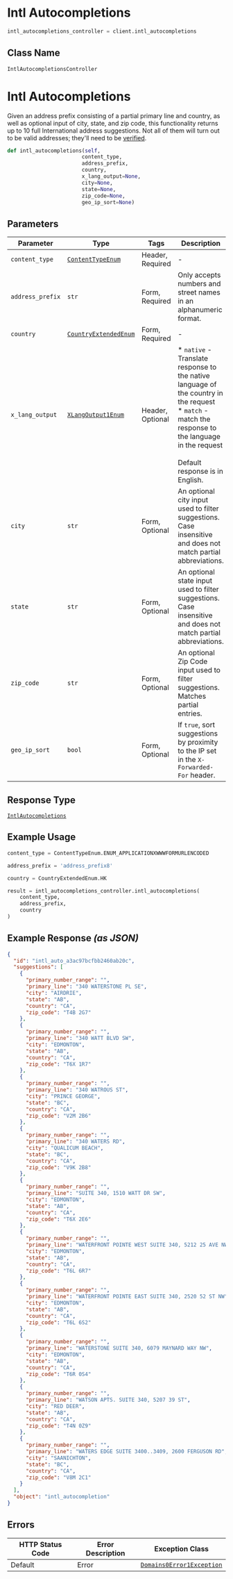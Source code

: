 # Intl Autocompletions

```python
intl_autocompletions_controller = client.intl_autocompletions
```

## Class Name

`IntlAutocompletionsController`


# Intl Autocompletions

Given an address prefix consisting of a partial primary line and country, as well as optional input of city, state, and zip code, this functionality returns up to 10 full International address suggestions. Not all of them will turn out to be valid addresses; they'll need to be [verified](#operation/intl_verification).

```python
def intl_autocompletions(self,
                        content_type,
                        address_prefix,
                        country,
                        x_lang_output=None,
                        city=None,
                        state=None,
                        zip_code=None,
                        geo_ip_sort=None)
```

## Parameters

| Parameter | Type | Tags | Description |
|  --- | --- | --- | --- |
| `content_type` | [`ContentTypeEnum`](../../doc/models/content-type-enum.md) | Header, Required | - |
| `address_prefix` | `str` | Form, Required | Only accepts numbers and street names in an alphanumeric format. |
| `country` | [`CountryExtendedEnum`](../../doc/models/country-extended-enum.md) | Form, Required | - |
| `x_lang_output` | [`XLangOutput1Enum`](../../doc/models/x-lang-output-1-enum.md) | Header, Optional | * `native` - Translate response to the native language of the country in the request<br>* `match` - match the response to the language in the request<br><br>Default response is in English. |
| `city` | `str` | Form, Optional | An optional city input used to filter suggestions. Case insensitive and does not match partial abbreviations. |
| `state` | `str` | Form, Optional | An optional state input used to filter suggestions. Case insensitive and does not match partial abbreviations. |
| `zip_code` | `str` | Form, Optional | An optional Zip Code input used to filter suggestions. Matches partial entries. |
| `geo_ip_sort` | `bool` | Form, Optional | If `true`, sort suggestions by proximity to the IP set in the `X-Forwarded-For` header. |

## Response Type

[`IntlAutocompletions`](../../doc/models/intl-autocompletions.md)

## Example Usage

```python
content_type = ContentTypeEnum.ENUM_APPLICATIONXWWWFORMURLENCODED

address_prefix = 'address_prefix8'

country = CountryExtendedEnum.HK

result = intl_autocompletions_controller.intl_autocompletions(
    content_type,
    address_prefix,
    country
)
```

## Example Response *(as JSON)*

```json
{
  "id": "intl_auto_a3ac97bcfbb2460ab20c",
  "suggestions": [
    {
      "primary_number_range": "",
      "primary_line": "340 WATERSTONE PL SE",
      "city": "AIRDRIE",
      "state": "AB",
      "country": "CA",
      "zip_code": "T4B 2G7"
    },
    {
      "primary_number_range": "",
      "primary_line": "340 WATT BLVD SW",
      "city": "EDMONTON",
      "state": "AB",
      "country": "CA",
      "zip_code": "T6X 1R7"
    },
    {
      "primary_number_range": "",
      "primary_line": "340 WATROUS ST",
      "city": "PRINCE GEORGE",
      "state": "BC",
      "country": "CA",
      "zip_code": "V2M 2B6"
    },
    {
      "primary_number_range": "",
      "primary_line": "340 WATERS RD",
      "city": "QUALICUM BEACH",
      "state": "BC",
      "country": "CA",
      "zip_code": "V9K 2B8"
    },
    {
      "primary_number_range": "",
      "primary_line": "SUITE 340, 1510 WATT DR SW",
      "city": "EDMONTON",
      "state": "AB",
      "country": "CA",
      "zip_code": "T6X 2E6"
    },
    {
      "primary_number_range": "",
      "primary_line": "WATERFRONT POINTE WEST SUITE 340, 5212 25 AVE NW",
      "city": "EDMONTON",
      "state": "AB",
      "country": "CA",
      "zip_code": "T6L 6R7"
    },
    {
      "primary_number_range": "",
      "primary_line": "WATERFRONT POINTE EAST SUITE 340, 2520 52 ST NW",
      "city": "EDMONTON",
      "state": "AB",
      "country": "CA",
      "zip_code": "T6L 6S2"
    },
    {
      "primary_number_range": "",
      "primary_line": "WATERSTONE SUITE 340, 6079 MAYNARD WAY NW",
      "city": "EDMONTON",
      "state": "AB",
      "country": "CA",
      "zip_code": "T6R 0S4"
    },
    {
      "primary_number_range": "",
      "primary_line": "WATSON APTS. SUITE 340, 5207 39 ST",
      "city": "RED DEER",
      "state": "AB",
      "country": "CA",
      "zip_code": "T4N 0Z9"
    },
    {
      "primary_number_range": "",
      "primary_line": "WATERS EDGE SUITE 3400..3409, 2600 FERGUSON RD",
      "city": "SAANICHTON",
      "state": "BC",
      "country": "CA",
      "zip_code": "V8M 2C1"
    }
  ],
  "object": "intl_autocompletion"
}
```

## Errors

| HTTP Status Code | Error Description | Exception Class |
|  --- | --- | --- |
| Default | Error | [`Domains0Error1Exception`](../../doc/models/domains-0-error-1-exception.md) |

